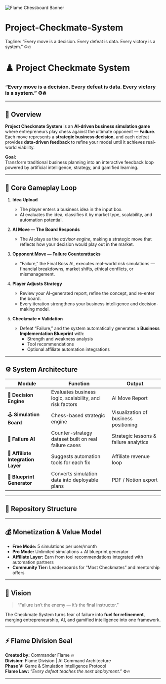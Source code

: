 ![Flame Chessboard Banner](assets/visuals/Flame-Chessboard-Promo-v1.png)
# Project-Checkmate-System
Tagline:  “Every move is a decision. Every defeat is data. Every victory is a system.” ⚙️🔥
# ♟️ Project Checkmate System  
### “Every move is a decision. Every defeat is data. Every victory is a system.” ⚙️🔥  

---

## 🧠 Overview  
**Project Checkmate System** is an **AI-driven business simulation game** where entrepreneurs play chess against the ultimate opponent — **Failure**.  
Each move represents a **strategic business decision**, and each defeat provides **data-driven feedback** to refine your model until it achieves real-world viability.  

**Goal:**  
Transform traditional business planning into an interactive feedback loop powered by artificial intelligence, strategy, and gamified learning.

---

## 🧩 Core Gameplay Loop  

1. **Idea Upload**  
   - The player enters a business idea in the input box.  
   - AI evaluates the idea, classifies it by market type, scalability, and automation potential.  

2. **AI Move — The Board Responds**  
   - The AI plays as the *advisor engine*, making a strategic move that reflects how your decision would play out in the market.  

3. **Opponent Move — Failure Counterattacks**  
   - “Failure,” the Final Boss AI, executes real-world risk simulations — financial breakdowns, market shifts, ethical conflicts, or mismanagement.  

4. **Player Adjusts Strategy**  
   - Review your AI-generated report, refine the concept, and re-enter the board.  
   - Every iteration strengthens your business intelligence and decision-making model.  

5. **Checkmate = Validation**  
   - Defeat “Failure,” and the system automatically generates a **Business Implementation Blueprint** with:  
     - Strength and weakness analysis  
     - Tool recommendations  
     - Optional affiliate automation integrations  

---

## ⚙️ System Architecture  

| Module | Function | Output |
|--------|-----------|--------|
| 🧠 **Decision Engine** | Evaluates business logic, scalability, and risk factors | AI Move Report |
| 🕹️ **Simulation Board** | Chess-based strategic engine | Visualization of business positioning |
| 🧩 **Failure AI** | Counter-strategy dataset built on real failure cases | Strategic lessons & failure analytics |
| 🔗 **Affiliate Integration Layer** | Suggests automation tools for each fix | Affiliate revenue loop |
| 💾 **Blueprint Generator** | Converts simulation data into deployable plans | PDF / Notion export |

---

## 🧱 Repository Structure  
---

## 💰 Monetization & Value Model  

- **Free Mode:** 5 simulations per user/month  
- **Pro Mode:** Unlimited simulations + AI blueprint generator  
- **Affiliate Layer:** Earn from tool recommendations integrated with automation partners  
- **Community Tier:** Leaderboards for “Most Checkmates” and mentorship offers  

---

## 🦾 Vision  

> “Failure isn’t the enemy — it’s the final instructor.”  

The Checkmate System turns fear of failure into **fuel for refinement**, merging entrepreneurship, AI, and gamified intelligence into one framework.

---

## ⚡ Flame Division Seal  

**Created by:** Commander Flame 🔥  
**Division:** Flame Division | AI Command Architecture  
**Phase V:** Game & Simulation Intelligence Protocol  
**Flame Law:** *“Every defeat teaches the next deployment.”* ⚙️🔥  

---
